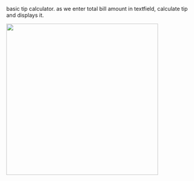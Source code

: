 basic tip calculator.
as we enter total bill amount in textfield,  calculate tip and displays it.


<img src="http://i.imgur.com/eKPtPt2.png" height="400"/>
